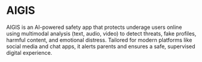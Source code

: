 # AIGIS
AIGIS is an AI-powered safety app that protects underage users online using multimodal analysis (text, audio, video) to detect threats, fake profiles, harmful content, and emotional distress. Tailored for modern platforms like social media and chat apps, it alerts parents and ensures a safe, supervised digital experience.
